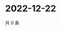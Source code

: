 # 2022-12-22

共 0 条

<!-- BEGIN WEIBO -->
<!-- 最后更新时间 Thu Dec 22 2022 03:00:47 GMT+0800 (China Standard Time) -->

<!-- END WEIBO -->
